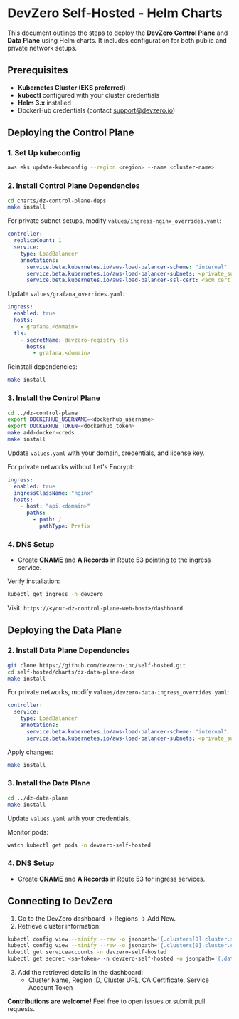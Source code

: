 # DevZero Self-Hosted - Helm Charts

This document outlines the steps to deploy the **DevZero Control Plane** and **Data Plane** using Helm charts. It includes configuration for both public and private network setups.

## Prerequisites

- **Kubernetes Cluster (EKS preferred)**
- **kubectl** configured with your cluster credentials
- **Helm 3.x** installed
- DockerHub credentials (contact [support@devzero.io](mailto:support@devzero.io))

## Deploying the Control Plane

### 1. Set Up kubeconfig

```bash
aws eks update-kubeconfig --region <region> --name <cluster-name>
```

### 2. Install Control Plane Dependencies

```bash
cd charts/dz-control-plane-deps
make install
```

For private subnet setups, modify `values/ingress-nginx_overrides.yaml`:

```yaml
controller:
  replicaCount: 1
  service:
    type: LoadBalancer
    annotations:
      service.beta.kubernetes.io/aws-load-balancer-scheme: "internal"
      service.beta.kubernetes.io/aws-load-balancer-subnets: <private_subnet_1>,<private_subnet_2>
      service.beta.kubernetes.io/aws-load-balancer-ssl-cert: <acm_cert_arn>
```

Update `values/grafana_overrides.yaml`:

```yaml
ingress:
  enabled: true
  hosts:
    - grafana.<domain>
  tls:
    - secretName: devzero-registry-tls
      hosts:
        - grafana.<domain>
```

Reinstall dependencies:

```bash
make install
```

### 3. Install the Control Plane

```bash
cd ../dz-control-plane
export DOCKERHUB_USERNAME=<dockerhub_username>
export DOCKERHUB_TOKEN=<dockerhub_token>
make add-docker-creds
make install
```

Update `values.yaml` with your domain, credentials, and license key.

For private networks without Let's Encrypt:

```yaml
ingress:
  enabled: true
  ingressClassName: "nginx"
  hosts:
    - host: "api.<domain>"
      paths:
        - path: /
          pathType: Prefix
```

### 4. DNS Setup

- Create **CNAME** and **A Records** in Route 53 pointing to the ingress service.

Verify installation:

```bash
kubectl get ingress -n devzero
```

Visit: `https://<your-dz-control-plane-web-host>/dashboard`

## Deploying the Data Plane

### 2. Install Data Plane Dependencies

```bash
git clone https://github.com/devzero-inc/self-hosted.git
cd self-hosted/charts/dz-data-plane-deps
make install
```

For private networks, modify `values/devzero-data-ingress_overrides.yaml`:

```yaml
controller:
  service:
    type: LoadBalancer
    annotations:
      service.beta.kubernetes.io/aws-load-balancer-scheme: "internal"
      service.beta.kubernetes.io/aws-load-balancer-subnets: <private_subnet_1>,<private_subnet_2>
```

Apply changes:

```bash
make install
```

### 3. Install the Data Plane

```bash
cd ../dz-data-plane
make install
```

Update `values.yaml` with your credentials.

Monitor pods:

```bash
watch kubectl get pods -n devzero-self-hosted
```

### 4. DNS Setup

- Create **CNAME** and **A Records** in Route 53 for ingress services.

## Connecting to DevZero

1. Go to the DevZero dashboard → Regions → Add New.
2. Retrieve cluster information:

```bash
kubectl config view --minify --raw -o jsonpath='{.clusters[0].cluster.server}'
kubectl config view --minify --raw -o jsonpath='{.clusters[0].cluster.certificate-authority-data}'
kubectl get serviceaccounts -n devzero-self-hosted
kubectl get secret <sa-token> -n devzero-self-hosted -o jsonpath='{.data.token}' | base64 -d
```

3. Add the retrieved details in the dashboard:
   - Cluster Name, Region ID, Cluster URL, CA Certificate, Service Account Token

**Contributions are welcome!** Feel free to open issues or submit pull requests.

